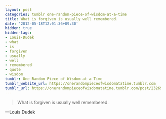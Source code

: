 ```yaml
---
layout: post
categories: tumblr one-random-piece-of-wisdom-at-a-time
title: What is forgiven is usually well remembered.
date: '2012-05-18T12:01:36+09:30'
hidden: true
hidden-tags:
- Louis-Dudek
- what
- is
- forgiven
- usually
- well
- remembered
- quote
- wisdom
tumblr: One Random Piece of Wisdom at a Time
tumblr_website_url: https://onerandompieceofwisdomatatime.tumblr.com
tumblr_url: https://onerandompieceofwisdomatatime.tumblr.com/post/23269285508/what-is-forgiven-is-usually-well-remembered
---
```

> What is forgiven is usually well remembered.

—Louis Dudek
